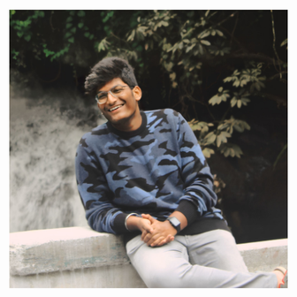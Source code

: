 <p align="center" width="20">
  <img src="readme-images/Github_profile.jpg" alt="Profile picture" />
</p>
